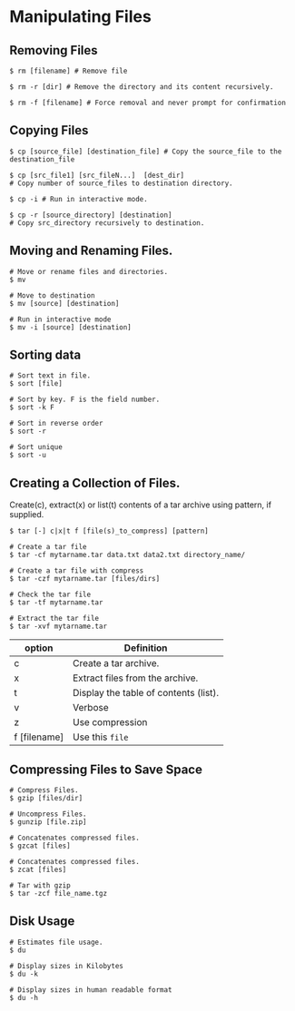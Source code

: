 # Manipulating Files

## Removing Files

```
$ rm [filename] # Remove file

$ rm -r [dir] # Remove the directory and its content recursively. 

$ rm -f [filename] # Force removal and never prompt for confirmation
```

## Copying Files

```
$ cp [source_file] [destination_file] # Copy the source_file to the destination_file

$ cp [src_file1] [src_fileN...]  [dest_dir] 
# Copy number of source_files to destination directory.

$ cp -i # Run in interactive mode. 

$ cp -r [source_directory] [destination] 
# Copy src_directory recursively to destination.
```

## Moving and Renaming Files. 

```
# Move or rename files and directories.
$ mv 

# Move to destination
$ mv [source] [destination]

# Run in interactive mode
$ mv -i [source] [destination]
```

## Sorting data

```
# Sort text in file.
$ sort [file]

# Sort by key. F is the field number. 
$ sort -k F

# Sort in reverse order 
$ sort -r

# Sort unique
$ sort -u
```

## Creating a Collection of Files. 

Create(c), extract(x) or list(t) contents of a tar archive using pattern, if supplied.
```
$ tar [-] c|x|t f [file(s)_to_compress] [pattern]

# Create a tar file
$ tar -cf mytarname.tar data.txt data2.txt directory_name/

# Create a tar file with compress
$ tar -czf mytarname.tar [files/dirs]

# Check the tar file
$ tar -tf mytarname.tar

# Extract the tar file
$ tar -xvf mytarname.tar
```

option | Definition | 
--- | --- | 
c | Create a tar archive. | 
x | Extract files from the archive. | 
t | Display the table of contents (list). | 
v | Verbose | 
z | Use compression | 
f [filename] | Use this `file` | 


## Compressing Files to Save Space

```
# Compress Files.
$ gzip [files/dir]

# Uncompress Files. 
$ gunzip [file.zip]

# Concatenates compressed files. 
$ gzcat [files]

# Concatenates compressed files.
$ zcat [files]

# Tar with gzip
$ tar -zcf file_name.tgz
```

## Disk Usage

```
# Estimates file usage.
$ du

# Display sizes in Kilobytes
$ du -k

# Display sizes in human readable format 
$ du -h
```

